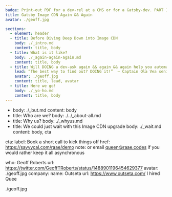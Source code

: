 ```yaml
---
badge: Print-out PDF for a dev-rel at a CMS or for a Gatsby-dev. PART 1 OF 3
title: Gatsby Image CDN Again && Again
avatar: ./geoff.jpg

sections:
  - element: header
  - title: Before Diving Deep Down into Image CDN
    body: ./_intro.md
    content: title, body
  - title: What is it like?
    body: ./_again-again-again.md
    content: title, body
  - title: Will DOING a dev-ask again && again && again help you automate it in your dev-brain?
    lead: “The best way to find out? DOING it!”  – Captain Ola Vea senior.
    avatar: ./geoff.jpg
    content: title, lead, avatar
  - title: Here we go!
    body: ./_yo-ho.md
    content: title, body
---
```


  - body: ./_but.md
    content: body
  - title: Who are we?
    body: ./../_about-all.md
  - title: Why us?
    body: ./_whyus.md
  - title: We could just wait with this Image CDN upgrade
    body: ./_wait.md
    content: body, cta

cta:
  label: Book a short call to kick things off
  href: https://savvycal.com/raae/demo
  note: or email queen@raae.codes if you would rather keep it all asynchronous


who: Geoff Roberts
url: https://twitter.com/GeoffTRoberts/status/1488901196454629377
avatar: ./geoff.jpg
company:
  name: Outseta
  url: https://www.outseta.com/
I hired Quee

./geoff.jpg